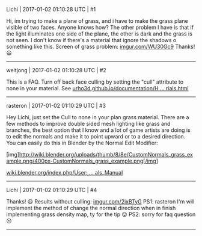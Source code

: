 Lichi | 2017-01-02 01:10:28 UTC | #1

Hi, im trying to make a plane of grass, and i have to make the grass plane visible of two faces. Anyone knows how?
The other problem I have is that if the light illuminates one side of the plane, the other is dark and the grass is not seen. I don't know if there's a material that ignore the shadows o something like this.
Screen of grass problem: [imgur.com/WU30Gc9](http://imgur.com/WU30Gc9)
Thanks! :smiley:

-------------------------

weitjong | 2017-01-02 01:10:28 UTC | #2

This is a FAQ. Turn off back face culling by setting the "cull" attribute to none in your material. See [urho3d.github.io/documentation/H ... rials.html](http://urho3d.github.io/documentation/HEAD/_materials.html)

-------------------------

rasteron | 2017-01-02 01:10:29 UTC | #3

Hey Lichi, just set the Cull to none in your plan grass material. There are a few methods to improve double sided mesh lighting like grass and branches, the best option that I know and a lot of game artists are doing is to edit the normals and make it to point upward or to a desired direction. You can easily do this in Blender by the Normal Edit Modifier:

[img]http://wiki.blender.org/uploads/thumb/8/8e/CustomNormals_grass_example.png/400px-CustomNormals_grass_example.png[/img]

[wiki.blender.org/index.php/User: ... als_Manual](http://wiki.blender.org/index.php/User:Mont29/Foundation/Split_Vertex_Normals/Custom_Split_Normals_Manual)

-------------------------

Lichi | 2017-01-02 01:10:29 UTC | #4

Thanks! :smiley:
Results without culling: [imgur.com/2ixBTyG](http://imgur.com/2ixBTyG)
PS1: rasteron I'm will implement the method of change the normal direction when in finish implementing grass density map, ty for the tip  :stuck_out_tongue: 
PS2: sorry for faq question :unamused:

-------------------------

